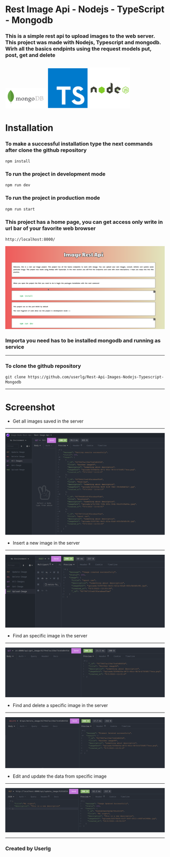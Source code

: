 # Rest Image Api - Nodejs - TypeScript - Mongodb

### This is a simple rest api to upload images to the web server. This project was made with Nodejs, Typescript and mongodb. Wirh all the basics endpints using the request models put, post, get and delete
![ Mongo ](img/mongo.png)
![ TypeScript ](img/ts.png)
![ Nodejs ](img/nodejs.png)
----------------------------------------------------------------
# Installation

### To make a successful  installation type the next commands after clone the github repository

```
npm install
```
### To run the project in development mode
```
npm run dev
```
### To run the project in production mode
```
npm run start
```
### This project has a home page, you can get access only write in url bar of your favorite web browser
```
http://localhost:8000/
```
![Home Page](img/home.png)

### Importa you need has to be installed mongodb and running as service

---------

###  To clone the github repository
```
git clone https://github.com/userlg/Rest-Api-Images-Nodejs-Typescript-Mongodb
```
------------

# Screenshot

+ Get all images saved in the server
---------
![capture 1](img/api1.png)
+ Insert a new image in the server
------------

![Capture 2](img/api2.png)
+ Find an specific image in the server
------

![capture 3](img/api3.png)

+ Find and delete a specific image in the server

----------

![Capture 4](img/api4.png)

+ Edit and update the data from specific image 
------------

![Capture 5](img/api5.png)



----------------------------------------------------------------
### Created by Userlg